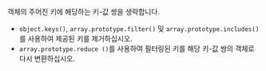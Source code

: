 객체의 주어진 키에 해당하는 키-값 쌍을 생략합니다.

- `object.keys()`, `array.prototype.filter()` 및 `array.prototype.includes()`를 사용하여 제공된 키를 제거하십시오.
- `array.prototype.reduce ()`를 사용하여 필터링된 키를 해당 키-값 쌍의 객체로 다시 변환하십시오.
